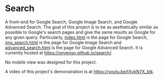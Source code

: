 # Search
A front-end for Google Search, Google Image Search, and Google Advanced Search. The goal of this project is to be as aesthetically similar as possible to
Google's search pages and give the same results as Google for any given query. Particularly, [index.html](/index.html) is the page
for Google Search, [img_search.html](/img_search.html) is the page for Google Image Search and [advanced_search.html](/advanced_search.html) is
the page for Google Advanced Search. It is currently hosted at https://onyenso.github.io/search/.

No mobile view was designed for this project.

A video of this project's demonstration is at https://youtu.be/tXvkN7X_blk.
